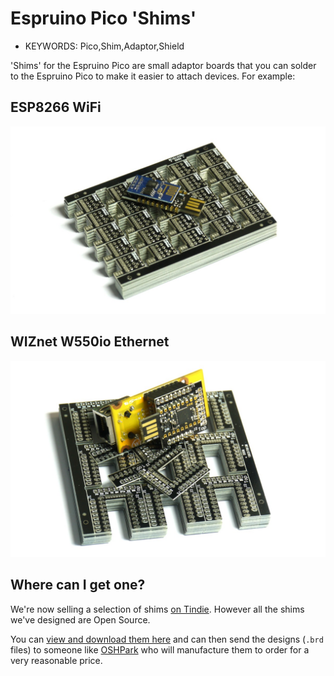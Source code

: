 <!--- Copyright (c) 2015 Gordon Williams, Pur3 Ltd. See the file LICENSE for copying permission. -->
Espruino Pico 'Shims'
===================

* KEYWORDS: Pico,Shim,Adaptor,Shield

'Shims' for the Espruino Pico are small adaptor boards that you can solder to the Espruino Pico to make it easier to attach devices. For example:

ESP8266 WiFi
-----------

[![ESP8266](Shims/shim_esp8266.jpg)](/ESP8266)

WIZnet W550io Ethernet
--------------------

[![WIZnet W550io](Shims/shim_wiznet.jpg)](/WIZnet)

Where can I get one?
------------------

We're now selling a selection of shims [on Tindie](https://www.tindie.com/stores/gfwilliams/). However all the shims we've designed are Open Source.

You can [view and download them here](https://github.com/espruino/EspruinoBoard/tree/master/Pico/Adaptors) and can then send the designs (`.brd` files) to someone like [OSHPark](https://www.oshpark.com/) who will manufacture them to order for a very reasonable price.
